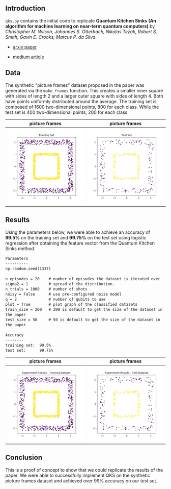 ## Introduction 
`qks.py` contains the initial code to replicate **Quantum Kitchen Sinks** **(An algorithm for machine learning on near-term quantum computers)** by *Christopher M. Wilson, Johannes S. Otterbach, Nikolas Tezak, Robert S. Smith, Gavin E. Crooks, Marcus P. da Silva*. 

- [arxiv paper](https://arxiv.org/pdf/1806.08321.pdf)

- [medium article](https://medium.com/rigetti/quantum-kitchen-sinks-an-algorithm-for-machine-learning-on-near-term-quantum-computers-d26bd776c338)

## Data
The synthetic "picture frames" dataset proposed in the paper was generated via the `make_frames` function. This creates a smaller inner square with sides of length 2 and a larger outer square with sides of length 4. Both have points uniformly distributed around the average. The training set is composed of 1600 two-dimensional points, 800 for each class. While the test set is 400 two-dimensional points, 200 for each class. 


picture frames             |  picture frames
:-------------------------:|:-------------------------:
![training set](https://github.com/BOHRTECHNOLOGY/public_research/raw/master/Experiments/forest_QKS/2019_01_08_initial_implementation/figs/training_dataset.png) |  ![test set](https://github.com/BOHRTECHNOLOGY/public_research/raw/master/Experiments/forest_QKS/2019_01_08_initial_implementation/figs/test_dataset.png)

## Results
Using the parameters below, we were able to achieve an accuracy of **99.5%** on the training set and **99.75%** on the test set using logistic regression after obtaining the feature vector from the Quantum Kitchen Sinks method. 

    Parameters
    ----------
    np.random.seed(1337)

    n_episodes = 20    # number of episodes the dataset is iterated over
    sigma2 = 1         # spread of the distribution.
    n_trials = 1000    # number of shots
    noisy = False      # use pre-configured noise model
    q = 2              # number of qubits to use
    plot = True        # plot graph of the classified datasets
    train_size = 200   # 200 is default to get the size of the dataset in the paper
    test_size = 50     # 50 is default to get the size of the dataset in the paper
     
    Accuracy
    --------
    training set:  99.5%
    test set:      99.75%

picture frames             |  picture frames
:-------------------------:|:-------------------------:
![experiment on training set](https://github.com/BOHRTECHNOLOGY/public_research/raw/master/Experiments/forest_QKS/2019_01_08_initial_implementation/figs/results_experiment_train.png)|  ![experiment on test set](https://github.com/BOHRTECHNOLOGY/public_research/raw/master/Experiments/forest_QKS/2019_01_08_initial_implementation/figs/results_experiment_test.png)


## Conclusion
This is a proof of concept to show that we could replicate the results of the paper. We were able to successfully implement QKS on the synthetic picture frames dataset and achieved over 99% accuracy on our test set. 
